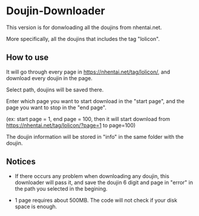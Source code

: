 # Doujin-Downloader

This version is for donwloading all the doujins from nhentai.net.

More specifically, all the doujins that includes the tag "lolicon".


## How to use

It will go through every page in https://nhentai.net/tag/lolicon/, and download every doujin in the page.

Select path, doujins will be saved there.

Enter which page you want to start download in the "start page", and the page you want to stop in the "end page".

(ex: start page = 1, end page = 100, then it will start download from https://nhentai.net/tag/lolicon/?page=1 to page=100)

The doujin information will be stored in "info" in the same folder with the doujin.


## Notices

- If there occurs any problem when downloading any doujin, this downloader will pass it, 
and save the doujin 6 digit and page in "error" in the path you selected in the begining.

- 1 page requires about 500MB. 
The code will not check if your disk space is enough.
